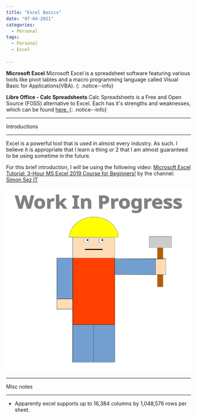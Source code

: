 ```yaml
---
title: "Excel Basics"
date: "07-04-2021"
categories:
  - Personal
tags:
  - Personal
  - Excel

---
```

**Microsoft Excel** Microsoft Excel is a spreadsheet software featuring various tools like pivot tables and a macro programming language called Visual Basic for Applications(VBA).
{: .notice--info}

**Libre Office - Calc Spreadsheets** Calc Spreadsheets is a Free and Open Source (FOSS) alternative to Excel. Each has it's strengths and weaknesses, which can be found <a href="https://wiki.documentfoundation.org/Feature_Comparison:_LibreOffice_-_Microsoft_Office#Spreadsheet_applications:_LibreOffice_Calc_vs._Microsoft_Excel">here. <a>
{: .notice--info}

***

Introductions

***

Excel is a powerful tool that is used in almost every industry. As such. I believe it is appropriate that I learn a thing or 2 that I am almost guaranteed to be using sometime in the future. 

For this brief introduction, I will be using the following video: <a href="https://www.youtube.com/watch?v=ZNGqeCcTu0Q">
Microsoft Excel Tutorial: 3-Hour MS Excel 2019 Course for Beginners!<a> by the channel: <a href ="https://www.youtube.com/channel/UC-3e3hAUhDV2lwcoQGD2grg"> Simon Sez IT </a>



![WIP](/assets/images/common/WIP.png)

***

Misc notes

***

- Apparently excel supports up to 16,384 columns by 1,048,576 rows per sheet.